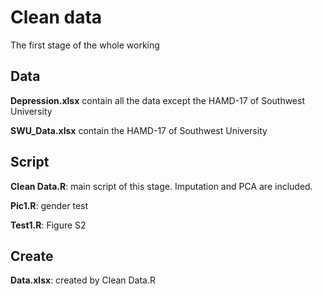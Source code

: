# Clean data
The first stage of the whole working

## Data
**Depression.xlsx** contain all the data except the HAMD-17 of Southwest University

**SWU_Data.xlsx** contain the HAMD-17 of Southwest University

## Script
**Clean Data.R**: main script of this stage. Imputation and PCA are included.  

**Pic1.R**: gender test

**Test1.R**: Figure S2

## Create
**Data.xlsx**: created by Clean Data.R
